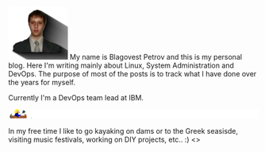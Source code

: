 
![Me](img/avatar.png) My name is Blagovest Petrov and this is my personal blog. Here I'm writing mainly about Linux, System Administration and DevOps. The purpose of most of the posts is to track what I have done over the years for myself.

Currently I'm a DevOps team lead at IBM.

![kayak](img/kayak.gif)

In my free time I like to go kayaking on dams or to the Greek seasisde, visiting music festivals, working on DIY projects, etc.. :) <<put another trival template resume here.>>